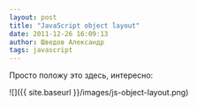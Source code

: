 ```yaml
---
layout: post
title: "JavaScript object layout"
date: 2011-12-26 16:09:13
author: Шведов Александр
tags: javascript
---
```

Просто положу это здесь, интересно:

![]({{ site.baseurl }}/images/js-object-layout.png)